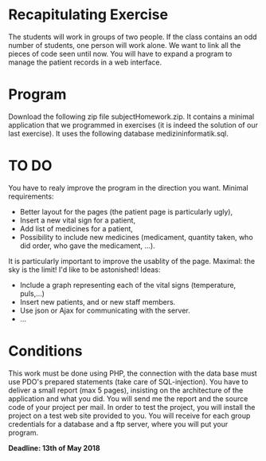 # Recapitulating Exercise
The students will work in groups of two people. If the class contains an odd number of students, one person will work alone.
We want to link all the pieces of code seen until now. You will have to expand a program to manage the patient records in a web interface. 

# Program
Download the following zip file subjectHomework.zip. It contains a minimal application that we programmed in exercises (it is indeed the solution of our last exercise). It uses the following database medizininformatik.sql.

# TO DO
You have to realy improve the program in the direction you want.
Minimal requirements:
- Better layout for the pages (the patient page is particularly ugly),
- Insert a new vital sign for a patient,
- Add list of medicines for a patient,
- Possibility to include new medicines (medicament, quantity taken, who did order, who gave the medicament, ...).

It is particularly important to improve the usablity of the page. 
Maximal: the sky is the limit! I'd like to be astonished!
Ideas:
- Include a graph representing each of the vital signs (temperature, puls,...)
- Insert new patients, and or new staff members.
- Use json or Ajax for communicating with the server.
- ...

# Conditions
This work must be done using PHP, the connection with the data base must use PDO's prepared statements (take care of SQL-injection).
You have to deliver a small report (max 5 pages), insisting on the architecture of the application and what you did. You will send me the report and the source code of your project per mail.
In order to test the project, you will install the project on a test web site provided to you. You will receive for each group credentials for a database and a ftp server, where you will put your program.

**Deadline: 13th of May 2018**
